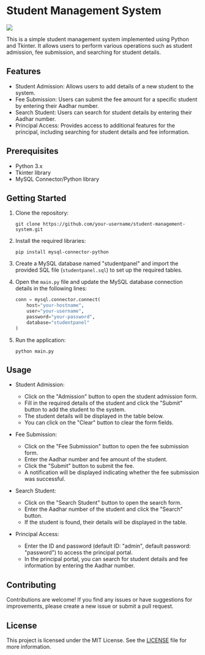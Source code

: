 # Student Management System

[![](https://visitcount.itsvg.in/api?id=Student-Management-System&icon=0&color=5)](https://visitcount.itsvg.in)

This is a simple student management system implemented using Python and Tkinter. It allows users to perform various operations such as student admission, fee submission, and searching for student details.

## Features

- Student Admission: Allows users to add details of a new student to the system.
- Fee Submission: Users can submit the fee amount for a specific student by entering their Aadhar number.
- Search Student: Users can search for student details by entering their Aadhar number.
- Principal Access: Provides access to additional features for the principal, including searching for student details and fee information.

## Prerequisites

- Python 3.x
- Tkinter library
- MySQL Connector/Python library

## Getting Started

1. Clone the repository:

   ```shell
   git clone https://github.com/your-username/student-management-system.git
   ```

2. Install the required libraries:

   ```shell
   pip install mysql-connector-python
   ```

3. Create a MySQL database named "studentpanel" and import the provided SQL file (`studentpanel.sql`) to set up the required tables.

4. Open the `main.py` file and update the MySQL database connection details in the following lines:

   ```python
   conn = mysql.connector.connect(
       host="your-hostname",
       user="your-username",
       password="your-password",
       database="studentpanel"
   )
   ```

5. Run the application:

   ```shell
   python main.py
   ```

## Usage

- Student Admission:
  - Click on the "Admission" button to open the student admission form.
  - Fill in the required details of the student and click the "Submit" button to add the student to the system.
  - The student details will be displayed in the table below.
  - You can click on the "Clear" button to clear the form fields.

- Fee Submission:
  - Click on the "Fee Submission" button to open the fee submission form.
  - Enter the Aadhar number and fee amount of the student.
  - Click the "Submit" button to submit the fee.
  - A notification will be displayed indicating whether the fee submission was successful.

- Search Student:
  - Click on the "Search Student" button to open the search form.
  - Enter the Aadhar number of the student and click the "Search" button.
  - If the student is found, their details will be displayed in the table.

- Principal Access:
  - Enter the ID and password (default ID: "admin", default password: "password") to access the principal portal.
  - In the principal portal, you can search for student details and fee information by entering the Aadhar number.

## Contributing

Contributions are welcome! If you find any issues or have suggestions for improvements, please create a new issue or submit a pull request.

## License

This project is licensed under the MIT License. See the [LICENSE](LICENSE) file for more information.
